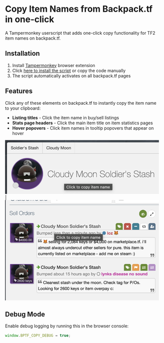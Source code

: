 # Copy Item Names from Backpack.tf in one-click

A Tampermonkey userscript that adds one-click copy functionality for TF2 item names on backpack.tf.

## Installation

1. Install [Tampermonkey](https://www.tampermonkey.net/) browser extension
2. Click [here to install the script](https://github.com/idomanteu/userscripts/raw/main/bp_item_name_copy.user.js) or copy the code manually
3. The script automatically activates on all backpack.tf pages

## Features

Click any of these elements on backpack.tf to instantly copy the item name to your clipboard:

- **Listing titles** - Click the item name in buy/sell listings
- **Stats page headers** - Click the main item title on item statistics pages
- **Hover popovers** - Click item names in tooltip popovers that appear on hover

![Stats](img_1.png) | ![Classifieds](img_2.png)

## Debug Mode

Enable debug logging by running this in the browser console:

```javascript
window.BPTF_COPY_DEBUG = true;
```
